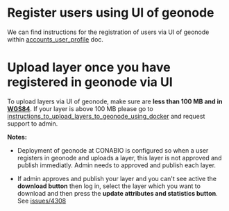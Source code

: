 # Register users using UI of geonode

We can find instructions for the registration of users via UI of geonode within [accounts_user_profile](https://docs.geonode.org/en/master/usage/accounts_user_profile/index.html) doc. 

# Upload layer once you have registered in geonode via UI

To upload layers via UI of geonode, make sure are **less than 100 MB and in [WGS84](https://spatialreference.org/ref/epsg/wgs-84/)**. If your layer is above 100 MB please go to [instructions_to_upload_layers_to_geonode_using_docker](../instructions_to_upload_layers_to_geonode_using_docker) and request support to admin.

**Notes:** 

* Deployment of geonode at CONABIO is configured so when a user registers in geonode and uploads a layer, this layer is not approved and publish immediatly. Admin needs to approved and publish each layer.

* If admin approves and publish your layer and you can't see active the **download button** then log in, select the layer which you want to download and then press the **update attributes and statistics button**. See [issues/4308](https://github.com/GeoNode/geonode/issues/4308)



